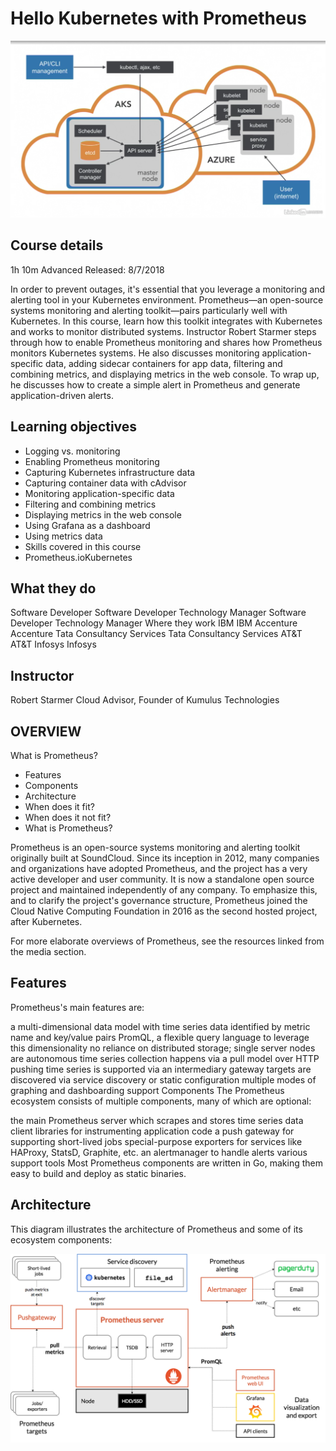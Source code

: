 # Hello Kubernetes with Prometheus

![Kube architecture][logo]

[logo]: https://github.com/ramiljoaquin/HelloKubernetes_AKS/blob/master/assets/KubeArchitecture.png 'Kubernetes architecture'

## Course details
1h 10m Advanced Released: 8/7/2018

In order to prevent outages, it's essential that you leverage a monitoring and alerting tool in your Kubernetes environment. Prometheus—an open-source systems monitoring and alerting toolkit—pairs particularly well with Kubernetes. In this course, learn how this toolkit integrates with Kubernetes and works to monitor distributed systems. Instructor Robert Starmer steps through how to enable Prometheus monitoring and shares how Prometheus monitors Kubernetes systems. He also discusses monitoring application-specific data, adding sidecar containers for app data, filtering and combining metrics, and displaying metrics in the web console. To wrap up, he discusses how to create a simple alert in Prometheus and generate application-driven alerts.

## Learning objectives

- Logging vs. monitoring
- Enabling Prometheus monitoring
- Capturing Kubernetes infrastructure data
- Capturing container data with cAdvisor
- Monitoring application-specific data
- Filtering and combining metrics
- Displaying metrics in the web console
- Using Grafana as a dashboard
- Using metrics data
- Skills covered in this course
- Prometheus.ioKubernetes

## What they do
Software Developer Software Developer Technology Manager Software Developer Technology Manager
Where they work
IBM IBM Accenture Accenture Tata Consultancy Services Tata Consultancy Services AT&T AT&T Infosys Infosys

## Instructor
Robert Starmer
Cloud Advisor, Founder of Kumulus Technologies

## OVERVIEW

What is Prometheus?
- Features
- Components
- Architecture
- When does it fit?
- When does it not fit?
- What is Prometheus?

Prometheus is an open-source systems monitoring and alerting toolkit originally built at SoundCloud. Since its inception in 2012, many companies and organizations have adopted Prometheus, and the project has a very active developer and user community. It is now a standalone open source project and maintained independently of any company. To emphasize this, and to clarify the project's governance structure, Prometheus joined the Cloud Native Computing Foundation in 2016 as the second hosted project, after Kubernetes.

For more elaborate overviews of Prometheus, see the resources linked from the media section.

## Features

Prometheus's main features are:

a multi-dimensional data model with time series data identified by metric name and key/value pairs
PromQL, a flexible query language to leverage this dimensionality
no reliance on distributed storage; single server nodes are autonomous
time series collection happens via a pull model over HTTP
pushing time series is supported via an intermediary gateway
targets are discovered via service discovery or static configuration
multiple modes of graphing and dashboarding support
Components
The Prometheus ecosystem consists of multiple components, many of which are optional:

the main Prometheus server which scrapes and stores time series data
client libraries for instrumenting application code
a push gateway for supporting short-lived jobs
special-purpose exporters for services like HAProxy, StatsD, Graphite, etc.
an alertmanager to handle alerts
various support tools
Most Prometheus components are written in Go, making them easy to build and deploy as static binaries.

## Architecture

This diagram illustrates the architecture of Prometheus and some of its ecosystem components:

![Prometheus architecture][plogo]

[plogo]: https://github.com/ramiljoaquin/HelloKubernetes_with_Prometheus/blob/master/docs/architecture.png 'Kubernetes architecture'
